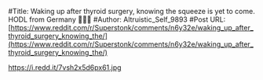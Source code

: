 #Title: Waking up after thyroid surgery, knowing the squeeze is yet to come. HODL from Germany 💎🚀🦍
#Author: Altruistic_Self_9893
#Post URL: [https://www.reddit.com/r/Superstonk/comments/n6y32e/waking_up_after_thyroid_surgery_knowing_the/](https://www.reddit.com/r/Superstonk/comments/n6y32e/waking_up_after_thyroid_surgery_knowing_the/)


https://i.redd.it/7vsh2x5d6px61.jpg